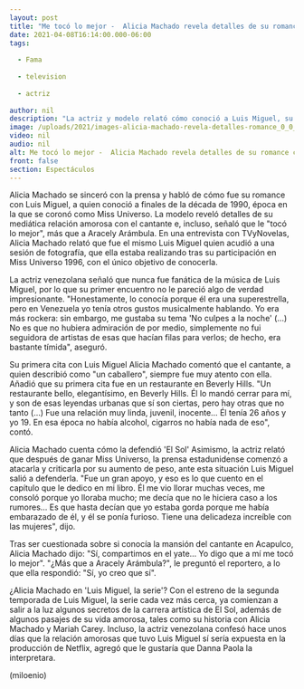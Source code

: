 ```yaml
---
layout: post
title: "Me tocó lo mejor -  Alicia Machado revela detalles de su romance con Luis Miguel"
date: 2021-04-08T16:14:00.000-06:00
tags:
  
  - Fama
  
  - television
  
  - actriz
  
author: nil
description: "La actriz y modelo relató cómo conoció a Luis Miguel, su primera cita y sus vacaciones en Acapulco. "
image: /uploads/2021/images-alicia-machado-revela-detalles-romance_0_0_1200_747.jpg
video: nil
audio: nil
alt: Me tocó lo mejor -  Alicia Machado revela detalles de su romance con Luis Miguel
front: false
section: Espectáculos
---
```


Alicia Machado se sinceró con la prensa y habló de cómo fue su romance con Luis Miguel, a quien conoció a finales de la década de 1990, época en la que se coronó como Miss Universo. La modelo reveló detalles de su mediática relación amorosa con el cantante e, incluso, señaló que le "tocó lo mejor", más que a Aracely Arámbula. En una entrevista con TVyNovelas, Alicia Machado relató que fue el mismo Luis Miguel quien acudió a una sesión de fotografía, que ella estaba realizando tras su participación en Miss Universo 1996, con el único objetivo de conocerla.

​La actriz venezolana señaló que nunca fue fanática de la música de Luis Miguel, por lo que su primer encuentro no le pareció algo de verdad impresionante.  "Honestamente, lo conocía porque él era una superestrella, pero en Venezuela yo tenía otros gustos musicalmente hablando. Yo era más rockera: sin embargo, me gustaba su tema 'No culpes a la noche' (...) No es que no hubiera admiración de por medio, simplemente no fui seguidora de artistas de esas que hacían filas para verlos; de hecho, era bastante tímida", aseguró. 

Su primera cita con Luis Miguel Alicia Machado comentó que el cantante, a quien describió como "un caballero", siempre fue muy atento con ella. Añadió que su primera cita fue en un restaurante en Beverly Hills.  "Un restaurante bello, elegantísimo, en Beverly Hills. Él lo mandó cerrar para mí, y son de esas leyendas urbanas que sí son ciertas, pero hay otras que no tanto (...) Fue una relación muy linda, juvenil, inocente… Él tenía 26 años y yo 19. En esa época no había alcohol, cigarros no había nada de eso", contó. 

Alicia Machado cuenta cómo la defendió 'El Sol' Asimismo, la actriz relató que después de ganar Miss Universo, la prensa estadunidense comenzó a atacarla y criticarla por su aumento de peso, ante esta situación Luis Miguel salió a defenderla. "Fue un gran apoyo, y eso es lo que cuento en el capítulo que le dedico en mi libro. Él me vio llorar muchas veces, me consoló porque yo lloraba mucho; me decía que no le hiciera caso a los rumores… Es que hasta decían que yo estaba gorda porque me había embarazado de él, y él se ponía furioso. Tiene una delicadeza increíble con las mujeres", dijo. 

Tras ser cuestionada sobre si conocía la mansión del cantante en Acapulco, Alicia Machado dijo: "Sí, compartimos en el yate… Yo digo que a mí me tocó lo mejor".  "¿Más que a Aracely Arámbula?", le preguntó el reportero, a lo que ella respondió: "Sí, yo creo que sí". 

¿Alicia Machado en 'Luis Miguel, la serie'? Con el estreno de la segunda temporada de Luis Miguel, la serie cada vez más cerca, ya comienzan a salir a la luz algunos secretos de la carrera artística de El Sol, además de algunos pasajes de su vida amorosa, tales como su historia con Alicia Machado y Mariah Carey. Incluso, la actriz venezolana confesó hace unos días que la relación amorosas que tuvo Luis Miguel sí sería expuesta en la producción de Netflix, agregó que le gustaría que Danna Paola la interpretara.  

(miloenio)